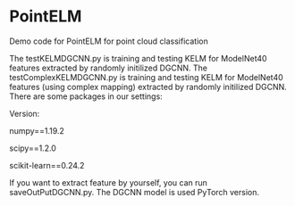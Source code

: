 # PointELM
Demo code for PointELM for point cloud classification

The testKELMDGCNN.py is training and testing KELM for ModelNet40 features extracted by randomly initilized DGCNN.
The testComplexKELMDGCNN.py is training and testing KELM for ModelNet40 features (using complex mapping) extracted by randomly initilized DGCNN.
There are some packages in our settings:

Version:

numpy==1.19.2

scipy==1.2.0

scikit-learn==0.24.2


If you want to extract feature by yourself, you can run saveOutPutDGCNN.py. The DGCNN model is used PyTorch version.
